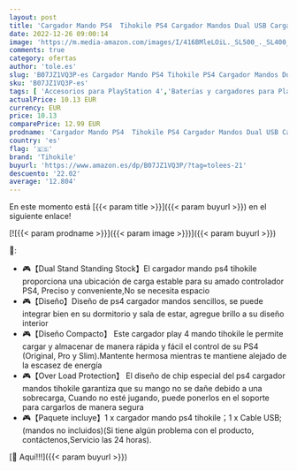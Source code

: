 ```yaml
---
layout: post
title: 'Cargador Mando PS4  Tihokile PS4 Cargador Mandos Dual USB Cargador para PS4 PS4 Pro PS4 Slim Dock Stand con Indicador LED'
date: 2022-12-26 09:00:14
image: 'https://m.media-amazon.com/images/I/416BMleLOiL._SL500_._SL400_.jpg'
comments: true
category: ofertas
author: 'tole.es'
slug: 'B07JZ1VQ3P-es Cargador Mando PS4 Tihokile PS4 Cargador Mandos Dual USB...'
sku: 'B07JZ1VQ3P-es'
tags: [ 'Accesorios para PlayStation 4','Baterías y cargadores para PlayStation 4','Cargadores para PlayStation 4','Hardware y juegos para PlayStation 4','Videojuegos','ps4','tihokile','🇪🇸', ]
actualPrice: 10.13 EUR
currency: EUR
price: 10.13
comparePrice: 12.99 EUR
prodname: 'Cargador Mando PS4  Tihokile PS4 Cargador Mandos Dual USB Cargador para PS4 PS4 Pro PS4 Slim Dock Stand con Indicador LED'
country: 'es'
flag: '🇪🇸'
brand: 'Tihokile'
buyurl: 'https://www.amazon.es/dp/B07JZ1VQ3P/?tag=tolees-21'
descuento: '22.02'
average: '12.804'
---
```


En este momento está [{{< param title >}}]({{< param buyurl >}}) en el siguiente enlace!

[![{{< param prodname >}}]({{< param image >}})]({{< param buyurl >}})

🔎:

- 🎮【Dual Stand Standing Stock】El cargador mando ps4 tihokile proporciona una ubicación de carga estable para su amado controlador PS4, Preciso y conveniente,No se necesita espacio
- 🎮【Diseño】Diseño de ps4 cargador mandos sencillos, se puede integrar bien en su dormitorio y sala de estar, agregue brillo a su diseño interior
- 🎮【Diseño Compacto】 Este cargador play 4 mando tihokile le permite cargar y almacenar de manera rápida y fácil el control de su PS4 (Original, Pro y Slim).Mantente hermosa mientras te mantiene alejado de la escasez de energía
- 🎮【Over Load Protection】 El diseño de chip especial del ps4 cargador mandos tihokile garantiza que su mango no se dañe debido a una sobrecarga, Cuando no esté jugando, puede ponerlos en el soporte para cargarlos de manera segura
- 🎮【Paquete incluye】1 x cargador mando ps4 tihokile；1 x Cable USB; (mandos no incluidos)(Si tiene algún problema con el producto, contáctenos,Servicio las 24 horas).

[🛒 Aquí!!!]({{< param buyurl >}})
